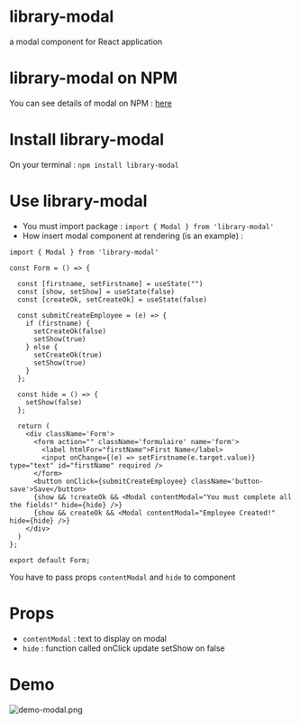 # library-modal
a modal component for React application

# library-modal on NPM
You can see details of modal on NPM : [here](https://www.npmjs.com/package/library-modal)

# Install library-modal
On your terminal : 
`npm install library-modal`

# Use library-modal
- You must import package : `import { Modal } from 'library-modal'`
- How insert modal component at rendering (is an example) :
```
import { Modal } from 'library-modal'

const Form = () => {

  const [firstname, setFirstname] = useState("")
  const [show, setShow] = useState(false)
  const [createOk, setCreateOk] = useState(false)

  const submitCreateEmployee = (e) => {
    if (firstname) {
      setCreateOk(false)
      setShow(true)
    } else {
      setCreateOk(true)
      setShow(true)
    }
  };
  
  const hide = () => {
    setShow(false)
  };
  
  return (
    <div className='Form'>
      <form action="" className='formulaire' name='form'>
        <label htmlFor="firstName">First Name</label>
        <input onChange={(e) => setFirstname(e.target.value)} type="text" id="firstName" required />
      </form>
      <button onClick={submitCreateEmployee} className='button-save'>Save</button>
      {show && !createOk && <Modal contentModal="You must complete all the fields!" hide={hide} />}
      {show && createOk && <Modal contentModal="Employee Created!" hide={hide} />}
    </div>
  )
};

export default Form;
```
You have to pass props `contentModal` and `hide` to component

# Props
- `contentModal` : text to display on modal
- `hide` : function called onClick update setShow on false

# Demo 
![demo-modal.png](demo)

